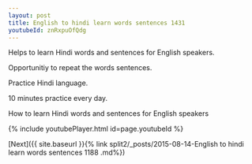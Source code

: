 ```yaml
---
layout: post
title: English to hindi learn words sentences 1431 
youtubeId: znRxpuOfQdg
---
```

 
 
Helps to learn Hindi words and sentences for English speakers.

Opportunitiy to repeat the words sentences. 

Practice Hindi language. 
 
10 minutes practice every day. 
 
How to learn Hindi words and sentences for English speakers 
 
{% include youtubePlayer.html id=page.youtubeId %}
 
 
[Next]({{ site.baseurl }}{% link  split2/_posts/2015-08-14-English to hindi learn words sentences 1188 .md%})
 
